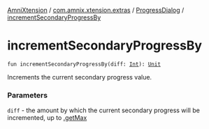 [AmniXtension](../../index.md) / [com.amnix.xtension.extras](../index.md) / [ProgressDialog](index.md) / [incrementSecondaryProgressBy](./increment-secondary-progress-by.md)

# incrementSecondaryProgressBy

`fun incrementSecondaryProgressBy(diff: `[`Int`](https://kotlinlang.org/api/latest/jvm/stdlib/kotlin/-int/index.html)`): `[`Unit`](https://kotlinlang.org/api/latest/jvm/stdlib/kotlin/-unit/index.html)

Increments the current secondary progress value.

### Parameters

`diff` - the amount by which the current secondary progress will be incremented,
up to [.getMax](#)